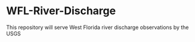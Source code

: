 # WFL-River-Discharge

This repository will serve West Florida river discharge observations by the USGS
